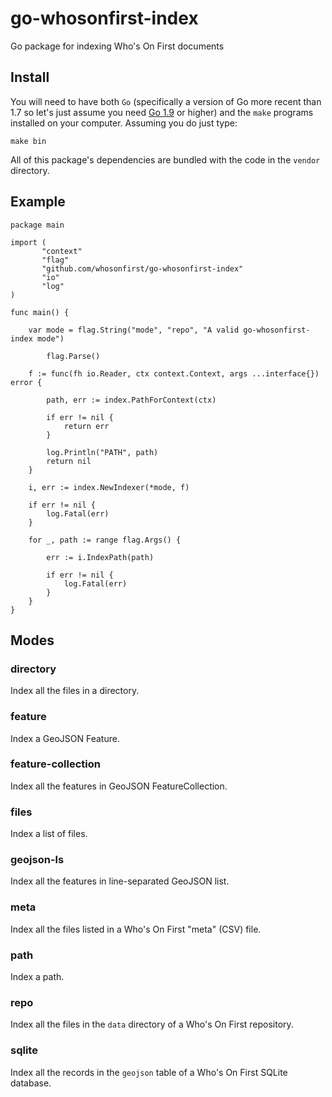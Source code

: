 # go-whosonfirst-index

Go package for indexing Who's On First documents

## Install

You will need to have both `Go` (specifically a version of Go more recent than 1.7 so let's just assume you need [Go 1.9](https://golang.org/dl/) or higher) and the `make` programs installed on your computer. Assuming you do just type:

```
make bin
```

All of this package's dependencies are bundled with the code in the `vendor` directory.

## Example

```
package main

import (
       "context"
       "flag"
       "github.com/whosonfirst/go-whosonfirst-index"       
       "io"
       "log"
)

func main() {

	var mode = flag.String("mode", "repo", "A valid go-whosonfirst-index mode")
	
     	flag.Parse()
	
	f := func(fh io.Reader, ctx context.Context, args ...interface{}) error {

		path, err := index.PathForContext(ctx)

		if err != nil {
			return err
		}

		log.Println("PATH", path)
		return nil
	}

	i, err := index.NewIndexer(*mode, f)

	if err != nil {
		log.Fatal(err)
	}

	for _, path := range flag.Args() {

		err := i.IndexPath(path)

		if err != nil {
			log.Fatal(err)
		}
	}
}	
```

## Modes

### directory

Index all the files in a directory.

### feature

Index a GeoJSON Feature. 

### feature-collection

Index all the features in GeoJSON FeatureCollection.

### files

Index a list of files.

### geojson-ls

Index all the features in line-separated GeoJSON list.

### meta

Index all the files listed in a Who's On First "meta" (CSV) file.

### path

Index a path.

### repo

Index all the files in the `data` directory of a Who's On First repository.

### sqlite

Index all the records in the `geojson` table of a Who's On First SQLite database.

